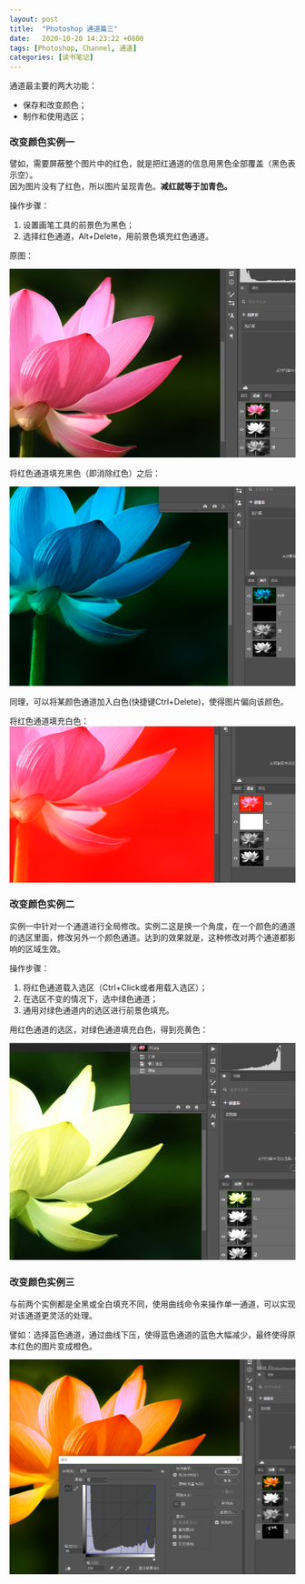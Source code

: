 ```yaml
---
layout: post
title:  "Photoshop 通道篇三"
date:   2020-10-20 14:23:22 +0800
tags: [Photoshop, Channel, 通道]
categories: [读书笔记]
---
```


通道最主要的两大功能：
- 保存和改变颜色；
- 制作和使用选区；

### 改变颜色实例一

譬如，需要屏蔽整个图片中的红色，就是把红通道的信息用黑色全部覆盖（黑色表示空）。   
因为图片没有了红色，所以图片呈现青色。**减红就等于加青色。**

操作步骤：
1. 设置画笔工具的前景色为黑色；
2. 选择红色通道，Alt+Delete，用前景色填充红色通道。

原图：  

![ps000](/assets/uploads/2020/10/ps000.png)

将红色通道填充黑色（即消除红色）之后：   

![ps001](/assets/uploads/2020/10/ps001.png)

同理，可以将某颜色通道加入白色(快捷键Ctrl+Delete)，使得图片偏向该颜色。


将红色通道填充白色：   
![ps002](/assets/uploads/2020/10/ps002.png)


### 改变颜色实例二

实例一中针对一个通道进行全局修改。实例二这是换一个角度，在一个颜色的通道的选区里面，修改另外一个颜色通道。达到的效果就是，这种修改对两个通道都影响的区域生效。

操作步骤：

1. 将红色通道载入选区（Ctrl+Click或者用载入选区）；
2. 在选区不变的情况下，选中绿色通道；
3. 通用对绿色通道内的选区进行前景色填充。

用红色通道的选区，对绿色通道填充白色，得到亮黄色：   

![ps003](/assets/uploads/2020/10/ps003.png)


### 改变颜色实例三

与前两个实例都是全黑或全白填充不同，使用曲线命令来操作单一通道，可以实现对该通道更灵活的处理。

譬如：选择蓝色通道，通过曲线下压，使得蓝色通道的蓝色大幅减少，最终使得原本红色的图片变成橙色。

![ps004](/assets/uploads/2020/10/ps004.png)

